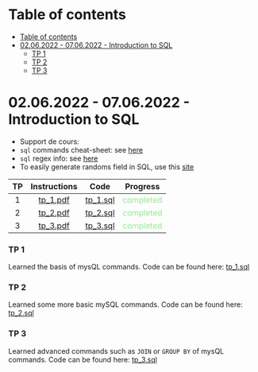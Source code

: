# Table of contents

- [Table of contents](#table-of-contents)
- [02.06.2022 - 07.06.2022 - Introduction to SQL](#02062022---07062022---introduction-to-sql)
    - [TP 1](#tp-1)
    - [TP 2](#tp-2)
    - [TP 3](#tp-3)




 
# 02.06.2022 - 07.06.2022 - Introduction to SQL

- Support de cours:
- `sql` commands cheat-sheet: see [here](https://appletree.or.kr/quick_reference_cards/Databases-SQL-NoSQL/mysql-cheat-sheet-v1.pdf)
- `sql` regex info: see [here](https://www.mysqltutorial.org/mysql-regular-expression-regexp.aspx)
- To easily generate randoms field in SQL, use this [site](https://mockaroo.com)


| TP   | Instructions                                      | Code                                        | Progress |
|:------:|:---------------------------------------------------:|:---------------------------------------------:|:----------:|
| 1 | [tp_1.pdf](5.%20Langage%20SQL%20ou%20PL%20SQL%20-%20Les%20fondamentaux%2002.06.2022-07.06.2022\TP\TP_1\TP_instructions\TP_1_mySQL.pdf) | [tp_1.sql](5.%20Langage%20SQL%20ou%20PL%20SQL%20-%20Les%20fondamentaux%2002.06.2022-07.06.2022/TP/TP_1/TP_code/tp_1.sql) | <span style="color:lightgreen"> completed </span> |
| 2 | [tp_2.pdf](5.%20Langage%20SQL%20ou%20PL%20SQL%20-%20Les%20fondamentaux%2002.06.2022-07.06.2022/TP/TP_2/instructions/TP_2_mySQL.pdf) | [tp_2.sql](5.%20Langage%20SQL%20ou%20PL%20SQL%20-%20Les%20fondamentaux%2002.06.2022-07.06.2022/TP/TP_2/code/tp_2.sql) | <span style="color:lightgreen"> completed </span>    |
| 3 | [tp_3.pdf](5.%20Langage%20SQL%20ou%20PL%20SQL%20-%20Les%20fondamentaux%2002.06.2022-07.06.2022/TP/TP_3/instructions/TP_3_mySQL.pdf) | [tp_3.sql](5.%20Langage%20SQL%20ou%20PL%20SQL%20-%20Les%20fondamentaux%2002.06.2022-07.06.2022/TP/TP_3/code/tp_3.sql) | <span style="color:lightgreen"> completed </span>    |

### TP 1

Learned the basis of mysQL commands. Code can be found here: [tp_1.sql](5.%20Langage%20SQL%20ou%20PL%20SQL%20-%20Les%20fondamentaux%2002.06.2022-07.06.2022/TP/TP_1/TP_code/tp_1.sql)

### TP 2

Learned some more basic mySQL commands. Code can be found here: [tp_2.sql](5.%20Langage%20SQL%20ou%20PL%20SQL%20-%20Les%20fondamentaux%2002.06.2022-07.06.2022/TP/TP_2/code/tp_2.sql)

### TP 3

Learned advanced commands such as `JOIN` or `GROUP BY` of mysQL commands. Code can be found here: [tp_3.sql](5.%20Langage%20SQL%20ou%20PL%20SQL%20-%20Les%20fondamentaux%2002.06.2022-07.06.2022/TP/TP_3/code/tp_3.sql)




<!-- 
[1. Présentation du projet "Fil rouge" et des plateformes utilisées dans la formation 30.05.2022-30.05.2022](1.%20Présentation%20du%20projet%20"Fil%20rouge"%20et%20des%20plateformes%20utilisées%20dans%20la%20formation%2030.05.2022-30.05.2022)

[2. Méthodes Agile: comprendre la démarche 30.05.2022-30.05.2022](2.%20Méthodes%20Agile:%20comprendre%20la%20démarche%2030.05.2022-30.05.2022)

[3. GIT  31.05.2022-31.05.2022](3.%20GIT%2031.05.2022-31.05.2022)

[4. Méthodes Agile: pratique avec Jira, découpage agile, rôles et config jira 01.06.2022-01.06.2022](4.%20Méthodes%20Agile:%20pratique%20avec%20Jira,%20découpage%20agile,%20rôles%20et%20config%20jira%2001.06.2022-01.06.2022)

[5. Langage SQL ou PL/SQL - Les fondamentaux 02.06.2022-07.06.2022](5.%20Langage%20SQL%20ou%20PL/SQL%20-%20Les%20fondamentaux%2002.06.2022-07.06.2022)

[6. Algorythmique 08.06.2022-08.06.2022](6.%20Algorythmique%2008.06.2022-08.06.2022)

[7. Introduction à la programmation objet 09.06.2022-09.06.2022](7.%20Introduction%20à%20la%20programmation%20objet%2009.06.2022-09.06.2022)

[8. Java les fondamentaux 10.06.2022-16.06.2022](8.%20Java%20les%20fondamentaux%2010.06.2022-16.06.2022)

[9. Travaux pratiques 17.06.2022-02.09.2022](9.%20Travaux%20pratiques%2017.06.2022-02.09.2022)

[10. Tester son code de façon unitaire 20.06.2022-20.06.2022](10.%20Tester%20son%20code%20de%20façon%20unitaire%2020.06.2022-20.06.2022)

[11. DevOps Docker et Jenkins 21.06.2022-21.06.2022](11.%20DevOps%20Docker%20et%20Jenkins%2021.06.2022-21.06.2022)

[12. HTML CSS INTRODUCTION 22.06.2022-23.06.2022](12.%20HTML%20CSS%20INTRODUCTION%2022.06.2022-23.06.2022)

[13. JEE développement Web 24.06.2022-30.06.2022](13.%20JEE%20développement%20Web%2024.06.2022-30.06.2022)

[14. JAVA SERVER FACES 01.07.2022-04.07.2022](14.%20JAVA%20SERVER%20FACES%2001.07.2022-04.07.2022)

[15. JPA avec HIBERNATE 06.07.2022-08.07.2022](15.%20JPA%20avec%20HIBERNATE%2006.07.2022-08.07.2022)

[16. Développer des services Web 11.07.2022-12.07.2022](16.%20Développer%20des%20services%20Web%2011.07.2022-12.07.2022)

[17. Framework SPRING 19.07.2022-25.07.2022](17.%20Framework%20SPRING%2019.07.2022-25.07.2022)

[18. Spring avançé avec MVC 26.07.2022-27.07.2022](18.%20Spring%20avançé%20avec%20MVC%2026.07.2022-27.07.2022)

[19. BootStrap, SCSS 29.07.2022-29.07.2022](19.%20BootStrap,%20SCSS%2029.07.2022-29.07.2022)

[20. JavaScript 01.08.2022-03.08.2022](20.%20JavaScript%2001.08.2022-03.08.2022)

[21. JavaScript Perfectionnement, Typescript 04.08.2022-05.08.2022](21.%20JavaScript%20Perfectionnement,%20Typescript%2004.08.2022-05.08.2022)

[22. Angular 22.08.2022-30.08.2022](22.%20Angular%2022.08.2022-30.08.2022)
 -->

